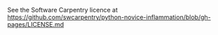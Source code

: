 See the Software Carpentry licence at https://github.com/swcarpentry/python-novice-inflammation/blob/gh-pages/LICENSE.md
